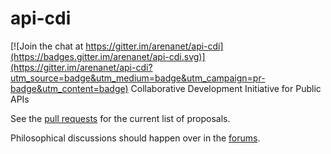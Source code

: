 # api-cdi

[![Join the chat at https://gitter.im/arenanet/api-cdi](https://badges.gitter.im/arenanet/api-cdi.svg)](https://gitter.im/arenanet/api-cdi?utm_source=badge&utm_medium=badge&utm_campaign=pr-badge&utm_content=badge)
Collaborative Development Initiative for Public APIs

See the [pull requests](https://github.com/arenanet/api-cdi/pulls) for the current list of proposals.

Philosophical discussions should happen over in the [forums](https://forum-en.guildwars2.com/forum/community/api/API-CDI-2015/).
